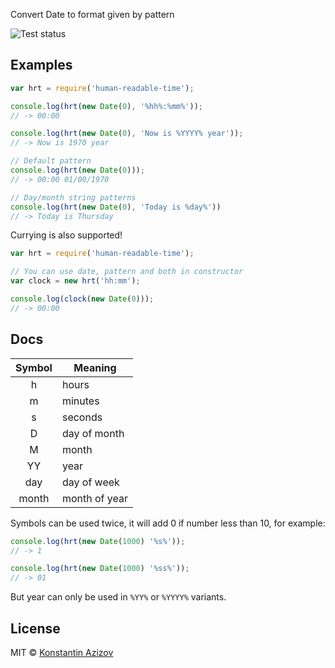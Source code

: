 Convert Date to format given by pattern

![Test status](https://api.travis-ci.org/G07cha/human-readable-time.svg)

## Examples

```javascript
var hrt = require('human-readable-time');

console.log(hrt(new Date(0), '%hh%:%mm%'));
// -> 00:00

console.log(hrt(new Date(0), 'Now is %YYYY% year'));
// -> Now is 1970 year

// Default pattern
console.log(hrt(new Date(0)));
// -> 00:00 01/00/1970

// Day/month string patterns
console.log(hrt(new Date(0), 'Today is %day%'))
// -> Today is Thursday
```

Currying is also supported!

```javascript
var hrt = require('human-readable-time');

// You can use date, pattern and both in constructor
var clock = new hrt('hh:mm');

console.log(clock(new Date(0)));
// -> 00:00
```

## Docs

|Symbol|Meaning|
|:---:|-------|
| h | hours |
| m | minutes  |
| s | seconds |
| D | day of month |
| M | month |
| YY | year |
| day | day of week |
| month | month of year |

Symbols can be used twice, it will add 0 if number less than 10, for example:

```javascript
console.log(hrt(new Date(1000) '%s%'));
// -> 1

console.log(hrt(new Date(1000) '%ss%'));
// -> 01
```

But year can only be used in `%YY%` or `%YYYY%` variants.


## License

MIT © [Konstantin Azizov](http://G07cha.github.com/)
